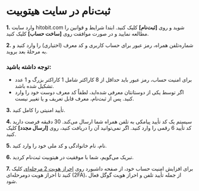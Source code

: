 
# ثبت‌نام در سایت هیتوبیت

**1.** وارد سایت  hitobit.com شوید و روی **[ثبت‌نام]** کلیک کنید. ابتدا شرایط و قوانین را مطالعه نمایید و در صورت موافقت روی **[ساخت حساب]** کلیک کنید.

**2.**	شماره‌تلفن همراه، رمز عبور برای حساب کاربری و کد معرف (اختیاری) را وارد کنید و به مرحلهٔ بعد بروید.

### توجه داشته باشید:

-	برای امنیت حساب، رمز عبور باید حداقل از 8 کاراکتر شامل 1 کاراکتر بزرگ و 1 عدد تشکیل شده باشد.
-	اگر توسط یکی از دوستانتان معرفی شده‌اید، لطفاً کد معرف دوست خود را وارد کنید. پس از ثبت‌نام، معرف قابل تعریف و یا تغییر نیست.


**3.**	تأیید امنیتی را کامل کنید.

**4.**	سیستم یک کد تأیید پیامکی به تلفن همراه شما ارسال می‌کند. 30 دقیقه فرصت دارید کد تأیید 6 رقمی را وارد کنید. اگر نمی‌توانید آن را دریافت کنید، روی **[ارسال مجدد]** کلیک کنید.

**5.**	نام، نام خانوادگی و کد ملی خود را وارد کنید.

**6.**	تبریک می‌گویم، شما با موفقیت در هیتوبیت ثبت‌نام کردید.

**7.**	برای افزایش امنیت حساب خود، از صفحه داشبورد روی [احراز هویت 2 مرحله‌ای](https://github.com/HitoBitCo/FAQDocs/edit/main/Account-Functions/Identity-Verification/How-to-Complete-Identity-Verification/How-to-Complete-Identity-Verification.md) کلیک کنید تا احراز هویت دومرحله‌ای (2FA)، از جمله تأیید تلفن و احراز هویت گوگل فعال شود.

